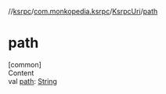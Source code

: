 //[ksrpc](../../index.md)/[com.monkopedia.ksrpc](../index.md)/[KsrpcUri](index.md)/[path](path.md)



# path  
[common]  
Content  
val [path](path.md): [String](https://kotlinlang.org/api/latest/jvm/stdlib/kotlin/-string/index.html)  



